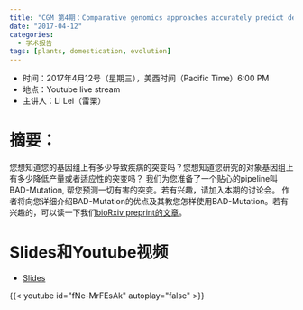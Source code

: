 ```yaml
---
title: "CGM 第4期：Comparative genomics approaches accurately predict deleterious variants in plants"
date: "2017-04-12"
categories:
  - 学术报告
tags: [plants, domestication, evolution]
---
```


- 时间：2017年4月12号（星期三），美西时间（Pacific Time）6:00 PM
- 地点：Youtube live stream
- 主讲人：Li Lei（雷栗）

# 摘要：

您想知道您的基因组上有多少导致疾病的突变吗？您想知道您研究的对象基因组上有多少降低产量或者适应性的突变吗？
我们为您准备了一个贴心的pipeline叫BAD-Mutation, 帮您预测一切有害的突变。若有兴趣，请加入本期的讨论会。
作者将向您详细介绍BAD-Mutation的优点及其教您怎样使用BAD-Mutation。若有兴趣的，可以读一下我们[bioRxiv preprint的文章](http://biorxiv.org/content/early/2017/02/27/112318)。

# Slides和Youtube视频

- [Slides](https://drive.google.com/file/d/0B5AMUSPwO4lrSWtqMnRmZW9SSTQ/view?usp=sharing)

{{< youtube id="fNe-MrFEsAk" autoplay="false" >}}


